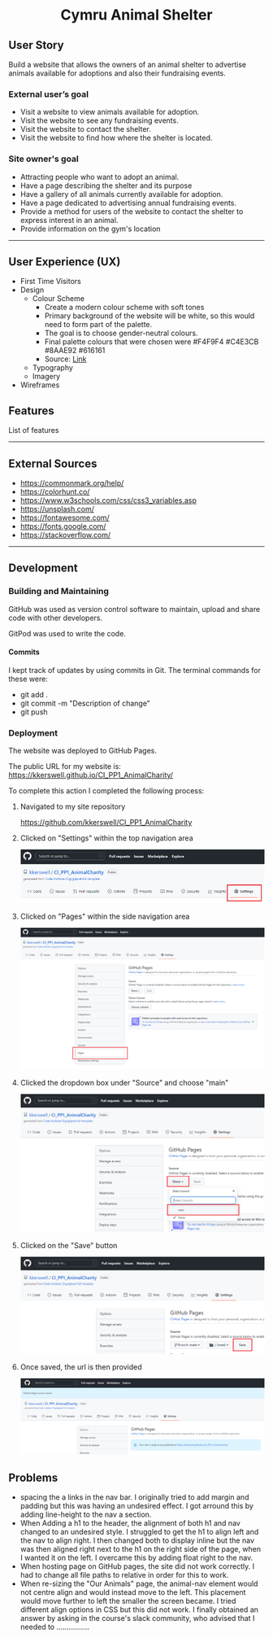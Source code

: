 # **<center>Cymru Animal Shelter</center>**

## User Story

Build a website that allows the owners of an animal shelter to advertise animals available for adoptions and also their fundraising events.

### External user’s goal ###
* Visit a website to view animals available for adoption.
* Visit the website to see any fundraising events.
* Visit the website to contact the shelter.
* Visit the website to find how where the shelter is located.

### Site owner's goal ###

* Attracting people who want to adopt an animal.
* Have a page describing the shelter and its purpose
* Have a gallery of all animals currently available for adoption.
* Have a page dedicated to advertising annual fundraising events.
* Provide a method for users of the website to contact the shelter to express interest in an animal. 
* Provide information on the gym's location

------

## User Experience (UX)

* First Time Visitors
* Design
    * Colour Scheme
        * Create a modern colour scheme with soft tones
        * Primary background of the website will be white, so this would need to form part of the palette.
        * The goal is to choose gender-neutral colours.
        * Final palette colours that were chosen were #F4F9F4 #C4E3CB #8AAE92 #616161
        * Source: [Link](https://colorhunt.co/palette/f4f9f4c4e3cb8aae92616161)
    * Typography
    * Imagery
* Wireframes

## Features

List of features

------

## External Sources ##

* https://commonmark.org/help/
* https://colorhunt.co/
* https://www.w3schools.com/css/css3_variables.asp
* https://unsplash.com/
* https://fontawesome.com/
* https://fonts.google.com/
* https://stackoverflow.com/

- - - -

## Development ##

### Building and Maintaining ##

GitHub was used as version control software to maintain, upload and share code with other developers.

GitPod was used to write the code.

#### Commits ####

I kept track of updates by using commits in Git.  The terminal commands for these were:

* git add .
* git commit -m "Description of change"
* git push

### Deployment ###

The website was deployed to GitHub Pages.

The public URL for my website is: https://kkerswell.github.io/CI_PP1_AnimalCharity/

To complete this action I completed the following process:

1. Navigated to my site repository

    https://github.com/kkerswell/CI_PP1_AnimalCharity

2. Clicked on "Settings" within the top navigation area

    ![picture alt](/assets/readme/images/github-deploy-1.png)

3. Clicked on "Pages" within the side navigation area

    ![picture alt](/assets/readme/images/github-deploy-2.png)

4. Clicked the dropdown box under "Source" and choose "main"

    ![picture alt](/assets/readme/images/github-deploy-3.png)

5. Clicked on the "Save" button

    ![picture alt](/assets/readme/images/github-deploy-4.png)

6. Once saved, the url is then provided

    ![picture alt](/assets/readme/images/github-deploy-5.png)

## Problems ##

* spacing the a links in the nav bar.  I originally tried to add margin and padding but this was having an undesired effect.  I got arround this by adding line-height to the nav a section.
* When Adding a h1 to the header, the alignment of both h1 and nav changed to an undesired style. I struggled to get the h1 to align left and the nav to align right.  I then changed both to display inline but the nav was then aligned right next to the h1 on the right side of the page, when I wanted it on the left. I overcame this by adding float right to the nav.
* When hosting page on GitHub pages, the site did not work correctly.  I had to change all file paths to relative in order for this to work.
* When re-sizing the "Our Animals" page, the animal-nav element would not centre align and would instead move to the left. This placement would move further to left the smaller the screen became.  I tried different align options in CSS but this did not work. I finally obtained an answer by asking in the course's slack community, who advised that I needed to ................
